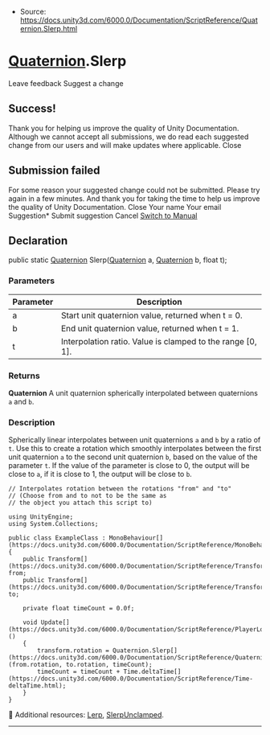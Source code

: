 * Source: https://docs.unity3d.com/6000.0/Documentation/ScriptReference/Quaternion.Slerp.html

#  [Quaternion](https://docs.unity3d.com/6000.0/Documentation/ScriptReference/Quaternion.html).Slerp
Leave feedback
Suggest a change
## Success!
Thank you for helping us improve the quality of Unity Documentation. Although we cannot accept all submissions, we do read each suggested change from our users and will make updates where applicable.
Close
## Submission failed
For some reason your suggested change could not be submitted. Please <a>try again</a> in a few minutes. And thank you for taking the time to help us improve the quality of Unity Documentation.
Close
Your name Your email Suggestion* Submit suggestion
Cancel
[Switch to Manual](https://docs.unity3d.com/6000.0/Documentation/Manual/class-Quaternion.html "Go to Quaternion Component in the Manual")
## Declaration
public static [Quaternion](https://docs.unity3d.com/6000.0/Documentation/ScriptReference/Quaternion.html) Slerp([Quaternion](https://docs.unity3d.com/6000.0/Documentation/ScriptReference/Quaternion.html) a, [Quaternion](https://docs.unity3d.com/6000.0/Documentation/ScriptReference/Quaternion.html) b, float t); 
### Parameters
Parameter | Description  
---|---  
a | Start unit quaternion value, returned when t = 0.  
b | End unit quaternion value, returned when t = 1.  
t | Interpolation ratio. Value is clamped to the range [0, 1].  
### Returns
**Quaternion** A unit quaternion spherically interpolated between quaternions `a` and `b`. 
### Description
Spherically linear interpolates between unit quaternions `a` and `b` by a ratio of `t`.
Use this to create a rotation which smoothly interpolates between the first unit quaternion `a` to the second unit quaternion `b`, based on the value of the parameter `t`. If the value of the parameter is close to 0, the output will be close to `a`, if it is close to 1, the output will be close to `b`.
```
// Interpolates rotation between the rotations "from" and "to"
// (Choose from and to not to be the same as
// the object you attach this script to)  
  
using UnityEngine;
using System.Collections;  
  
public class ExampleClass : MonoBehaviour[](https://docs.unity3d.com/6000.0/Documentation/ScriptReference/MonoBehaviour.html)
{
    public Transform[](https://docs.unity3d.com/6000.0/Documentation/ScriptReference/Transform.html) from;
    public Transform[](https://docs.unity3d.com/6000.0/Documentation/ScriptReference/Transform.html) to;  
  
    private float timeCount = 0.0f;  
  
    void Update[](https://docs.unity3d.com/6000.0/Documentation/ScriptReference/PlayerLoop.Update.html)()
    {
        transform.rotation = Quaternion.Slerp[](https://docs.unity3d.com/6000.0/Documentation/ScriptReference/Quaternion.Slerp.html)(from.rotation, to.rotation, timeCount);
        timeCount = timeCount + Time.deltaTime[](https://docs.unity3d.com/6000.0/Documentation/ScriptReference/Time-deltaTime.html);
    }
}

```

Additional resources: [Lerp](https://docs.unity3d.com/6000.0/Documentation/ScriptReference/Quaternion.Lerp.html), [SlerpUnclamped](https://docs.unity3d.com/6000.0/Documentation/ScriptReference/Quaternion.SlerpUnclamped.html).
* * *
